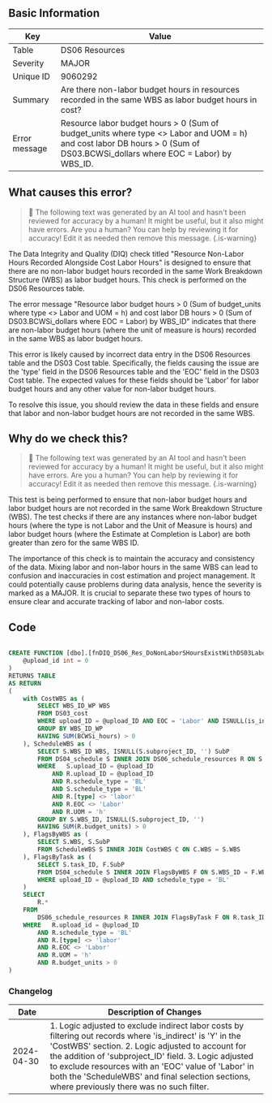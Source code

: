 ## Basic Information

| Key           | Value                                                                                                                                                                      |
| ------------- | -------------------------------------------------------------------------------------------------------------------------------------------------------------------------- |
| Table         | DS06 Resources                                                                                                                                                             |
| Severity      | MAJOR                                                                                                                                                                    |
| Unique ID     | 9060292                                                                                                                                                                    |
| Summary       | Are there non-labor budget hours in resources recorded in the same WBS as labor budget hours in cost?                                                                      |
| Error message | Resource labor budget hours > 0 (Sum of budget_units where type <> Labor and UOM = h) and cost labor DB hours > 0 (Sum of DS03.BCWSi_dollars where EOC = Labor) by WBS_ID. |

## What causes this error?

> :robot: The following text was generated by an AI tool and hasn't been reviewed for accuracy by a human! It might be useful, but it also might have errors. Are you a human? You can help by reviewing it for accuracy! Edit it as needed then remove this message.
> {.is-warning}

The Data Integrity and Quality (DIQ) check titled "Resource Non-Labor Hours Recorded Alongside Cost Labor Hours" is designed to ensure that there are no non-labor budget hours recorded in the same Work Breakdown Structure (WBS) as labor budget hours. This check is performed on the DS06 Resources table.

The error message "Resource labor budget hours > 0 (Sum of budget_units where type <> Labor and UOM = h) and cost labor DB hours > 0 (Sum of DS03.BCWSi_dollars where EOC = Labor) by WBS_ID" indicates that there are non-labor budget hours (where the unit of measure is hours) recorded in the same WBS as labor budget hours.

This error is likely caused by incorrect data entry in the DS06 Resources table and the DS03 Cost table. Specifically, the fields causing the issue are the 'type' field in the DS06 Resources table and the 'EOC' field in the DS03 Cost table. The expected values for these fields should be 'Labor' for labor budget hours and any other value for non-labor budget hours.

To resolve this issue, you should review the data in these fields and ensure that labor and non-labor budget hours are not recorded in the same WBS.

## Why do we check this?

> :robot: The following text was generated by an AI tool and hasn't been reviewed for accuracy by a human! It might be useful, but it also might have errors. Are you a human? You can help by reviewing it for accuracy! Edit it as needed then remove this message.
> {.is-warning}

This test is being performed to ensure that non-labor budget hours and labor budget hours are not recorded in the same Work Breakdown Structure (WBS). The test checks if there are any instances where non-labor budget hours (where the type is not Labor and the Unit of Measure is hours) and labor budget hours (where the Estimate at Completion is Labor) are both greater than zero for the same WBS ID.

The importance of this check is to maintain the accuracy and consistency of the data. Mixing labor and non-labor hours in the same WBS can lead to confusion and inaccuracies in cost estimation and project management. It could potentially cause problems during data analysis, hence the severity is marked as a MAJOR. It is crucial to separate these two types of hours to ensure clear and accurate tracking of labor and non-labor costs.

## Code

```sql

CREATE FUNCTION [dbo].[fnDIQ_DS06_Res_DoNonLaborSHoursExistWithDS03LaborSHours] (
	@upload_id int = 0
)
RETURNS TABLE
AS RETURN
(
	with CostWBS as (
		SELECT WBS_ID_WP WBS
		FROM DS03_cost
		WHERE upload_ID = @upload_ID AND EOC = 'Labor' AND ISNULL(is_indirect,'') <> 'Y'
		GROUP BY WBS_ID_WP
		HAVING SUM(BCWSi_hours) > 0
	), ScheduleWBS as (
		SELECT S.WBS_ID WBS, ISNULL(S.subproject_ID, '') SubP
		FROM DS04_schedule S INNER JOIN DS06_schedule_resources R ON S.task_ID = R.task_ID AND ISNULL(S.subproject_ID, '') = ISNULL(R.subproject_ID, '')
		WHERE	S.upload_ID = @upload_ID
			AND R.upload_ID = @upload_ID
			AND R.schedule_type = 'BL'
			AND S.schedule_type = 'BL'
			AND R.[type] <> 'labor'
			AND R.EOC <> 'Labor'
			AND R.UOM = 'h'
		GROUP BY S.WBS_ID, ISNULL(S.subproject_ID, '')
		HAVING SUM(R.budget_units) > 0
	), FlagsByWBS as (
		SELECT S.WBS, S.SubP
		FROM ScheduleWBS S INNER JOIN CostWBS C ON C.WBS = S.WBS
	), FlagsByTask as (
		SELECT S.task_ID, F.SubP
		FROM DS04_schedule S INNER JOIN FlagsByWBS F ON S.WBS_ID = F.WBS AND ISNULL(S.subproject_ID, '') = F.SubP
		WHERE upload_ID = @upload_ID AND schedule_type = 'BL'
	)
	SELECT
		R.*
	FROM
		DS06_schedule_resources R INNER JOIN FlagsByTask F ON R.task_ID = F.task_ID AND ISNULL(R.subproject_ID, '') = F.SubP
	WHERE	R.upload_id = @upload_ID
		AND R.schedule_type = 'BL'
		AND R.[type] <> 'labor'
		AND R.EOC <> 'Labor'
		AND R.UOM = 'h'
		AND R.budget_units > 0
)
```

### Changelog

| Date       | Description of Changes                                                                                                                                                                                                                                                                                                                                                           |
| ---------- | -------------------------------------------------------------------------------------------------------------------------------------------------------------------------------------------------------------------------------------------------------------------------------------------------------------------------------------------------------------------------------- |
| 2024-04-30 | 1. Logic adjusted to exclude indirect labor costs by filtering out records where 'is_indirect' is 'Y' in the 'CostWBS' section. 2. Logic adjusted to account for the addition of 'subproject_ID' field. 3. Logic adjusted to exclude resources with an 'EOC' value of 'Labor' in both the 'ScheduleWBS' and final selection sections, where previously there was no such filter. |
